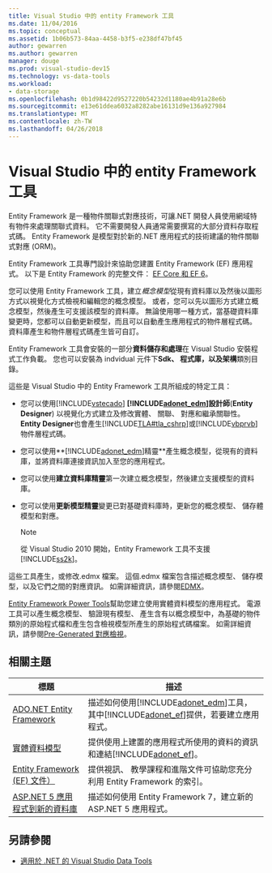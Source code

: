 ```yaml
---
title: Visual Studio 中的 entity Framework 工具
ms.date: 11/04/2016
ms.topic: conceptual
ms.assetid: 1b06b573-84aa-4458-b3f5-e238df47bf45
author: gewarren
ms.author: gewarren
manager: douge
ms.prod: visual-studio-dev15
ms.technology: vs-data-tools
ms.workload:
- data-storage
ms.openlocfilehash: 0b1d98422d9527220b54232d1180ae4b91a28e6b
ms.sourcegitcommit: e13e61ddea6032a8282abe16131d9e136a927984
ms.translationtype: MT
ms.contentlocale: zh-TW
ms.lasthandoff: 04/26/2018
---
```

# <a name="entity-framework-tools-in-visual-studio"></a>Visual Studio 中的 entity Framework 工具
Entity Framework 是一種物件關聯式對應技術，可讓.NET 開發人員使用網域特有物件來處理關聯式資料。 它不需要開發人員通常需要撰寫的大部分資料存取程式碼。 Entity Framework 是模型對於新的.NET 應用程式的技術建議的物件關聯式對應 (ORM)。

Entity Framework 工具專門設計來協助您建置 Entity Framework (EF) 應用程式。 以下是 Entity Framework 的完整文件： [EF Core 和 EF 6](/ef/)。

您可以使用 Entity Framework 工具，建立*概念模型*從現有資料庫以及然後以圖形方式以視覺化方式檢視和編輯您的概念模型。 或者，您可以先以圖形方式建立概念模型，然後產生可支援該模型的資料庫。 無論使用哪一種方式，當基礎資料庫變更時，您都可以自動更新模型，而且可以自動產生應用程式的物件層程式碼。 資料庫產生和物件層程式碼產生皆可自訂。

Entity Framework 工具會安裝的一部分**資料儲存和處理**在 Visual Studio 安裝程式工作負載。 您也可以安裝為 indvidual 元件下**Sdk、 程式庫，以及架構**類別目錄。

這些是 Visual Studio 中的 Entity Framework 工具所組成的特定工具：

-   您可以使用[!INCLUDE[vstecado](../data-tools/includes/vstecado_md.md)]  **[!INCLUDE[adonet_edm](../data-tools/includes/adonet_edm_md.md)]設計師**(**Entity Designer**) 以視覺化方式建立及修改實體、 關聯、 對應和繼承關聯性。 **Entity Designer**也會產生[!INCLUDE[TLA#tla_cshrp](../data-tools/includes/tlasharptla_cshrp_md.md)]或[!INCLUDE[vbprvb](../code-quality/includes/vbprvb_md.md)]物件層程式碼。

-   您可以使用**[!INCLUDE[adonet_edm](../data-tools/includes/adonet_edm_md.md)]精靈**產生概念模型，從現有的資料庫，並將資料庫連接資訊加入至您的應用程式。

-   您可以使用**建立資料庫精靈**第一次建立概念模型，然後建立支援模型的資料庫。

-   您可以使用**更新模型精靈**變更已對基礎資料庫時，更新您的概念模型、 儲存體模型和對應。

    > [!NOTE]
    >  從 Visual Studio 2010 開始，Entity Framework 工具不支援[!INCLUDE[ss2k](../data-tools/includes/ss2k_md.md)]。

這些工具產生，或修改.edmx 檔案。 這個.edmx 檔案包含描述概念模型、 儲存模型，以及它們之間的對應資訊。 如需詳細資訊，請參閱[EDMX](https://msdn.microsoft.com/data/jj650889.aspx)。

[Entity Framework Power Tools](https://marketplace.visualstudio.com/items?itemName=EntityFrameworkTeam.EntityFrameworkPowerToolsBeta4)幫助您建立使用實體資料模型的應用程式。 電源工具可以產生概念模型、 驗證現有模型、 產生含有以概念模型中，為基礎的物件類別的原始程式檔和產生包含檢視模型所產生的原始程式碼檔案。 如需詳細資訊，請參閱[Pre-Generated 對應檢視](https://msdn.microsoft.com/data/dn469601.aspx)。

## <a name="related-topics"></a>相關主題

|標題|描述|
|-----------|-----------------|
|[ADO.NET Entity Framework](/dotnet/framework/data/adonet/ef/index)|描述如何使用[!INCLUDE[adonet_edm](../data-tools/includes/adonet_edm_md.md)]工具，其中[!INCLUDE[adonet_ef](../data-tools/includes/adonet_ef_md.md)]提供，若要建立應用程式。|
|[實體資料模型](/dotnet/framework/data/adonet/entity-data-model)|提供使用上建置的應用程式所使用的資料的資訊和連結[!INCLUDE[adonet_ef](../data-tools/includes/adonet_ef_md.md)]。|
|[Entity Framework (EF) 文件）](https://msdn.microsoft.com/library/ee712907(v=vs.113).aspx)|提供視訊、 教學課程和進階文件可協助您充分利用 Entity Framework 的索引。|
|[ASP.NET 5 應用程式到新的資料庫](https://docs.efproject.net/en/latest/platforms/aspnetcore/new-db.html)|描述如何使用 Entity Framework 7，建立新的 ASP.NET 5 應用程式。|

## <a name="see-also"></a>另請參閱

- [適用於 .NET 的 Visual Studio Data Tools](../data-tools/visual-studio-data-tools-for-dotnet.md)